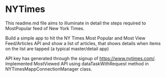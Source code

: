 # NYTimes

This readme.md file aims to illuminate in detail the steps required to MostPopular feed of New York Times. 

Build a simple app to hit the NY Times Most Popular and Most View Feed/Articles API and show a list of articles,
that shows details when items on the list are tapped (a typical master/detail app)

API key has generated through the signup of https://www.nytimes.com/. Implemented MostViewed API using dataTaskWithRequest method in NYTimesMappConnectionManager class. 

